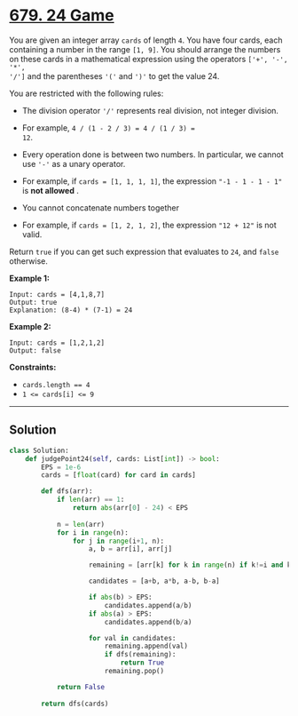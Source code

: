 # [679. 24 Game](https://leetcode.com/problems/24-game/description/)

You are given an integer array <code>cards</code> of length <code>4</code>. You have four cards, each containing a number in the range <code>[1, 9]</code>. You should arrange the numbers on these cards in a mathematical expression using the operators <code>['+', '-', '*', '/']</code> and the parentheses <code>'('</code> and <code>')'</code> to get the value 24.

You are restricted with the following rules:

- The division operator <code>'/'</code> represents real division, not integer division.

- For example, <code>4 / (1 - 2 / 3) = 4 / (1 / 3) = 12</code>.

- Every operation done is between two numbers. In particular, we cannot use <code>'-'</code> as a unary operator.

- For example, if <code>cards = [1, 1, 1, 1]</code>, the expression <code>"-1 - 1 - 1 - 1"</code> is **not allowed** .

- You cannot concatenate numbers together

- For example, if <code>cards = [1, 2, 1, 2]</code>, the expression <code>"12 + 12"</code> is not valid.

Return <code>true</code> if you can get such expression that evaluates to <code>24</code>, and <code>false</code> otherwise.

**Example 1:** 

```
Input: cards = [4,1,8,7]
Output: true
Explanation: (8-4) * (7-1) = 24
```

**Example 2:** 

```
Input: cards = [1,2,1,2]
Output: false
```

**Constraints:** 

- <code>cards.length == 4</code>
- <code>1 <= cards[i] <= 9</code>

---

## Solution

```python
class Solution:
    def judgePoint24(self, cards: List[int]) -> bool:
        EPS = 1e-6
        cards = [float(card) for card in cards]

        def dfs(arr):
            if len(arr) == 1:
                return abs(arr[0] - 24) < EPS
            
            n = len(arr)
            for i in range(n):
                for j in range(i+1, n):
                    a, b = arr[i], arr[j]

                    remaining = [arr[k] for k in range(n) if k!=i and k!=j] # It's just whole list except the a and b, remaining ones

                    candidates = [a+b, a*b, a-b, b-a]

                    if abs(b) > EPS:
                        candidates.append(a/b)
                    if abs(a) > EPS:
                        candidates.append(b/a)

                    for val in candidates:
                        remaining.append(val)
                        if dfs(remaining):
                            return True
                        remaining.pop()

            return False
        
        return dfs(cards)
```
